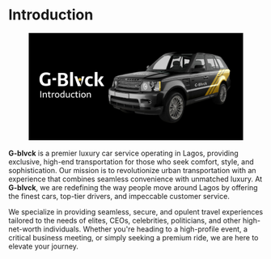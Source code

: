 # Introduction

<figure><img src=".gitbook/assets/Introduction.png" alt=""><figcaption></figcaption></figure>

**G-blvck** is a premier luxury car service operating in Lagos, providing exclusive, high-end transportation for those who seek comfort, style, and sophistication. Our mission is to revolutionize urban transportation with an experience that combines seamless convenience with unmatched luxury. At **G-blvck**, we are redefining the way people move around Lagos by offering the finest cars, top-tier drivers, and impeccable customer service.

We specialize in providing seamless, secure, and opulent travel experiences tailored to the needs of elites, CEOs, celebrities, politicians, and other high-net-worth individuals. Whether you're heading to a high-profile event, a critical business meeting, or simply seeking a premium ride, we are here to elevate your journey.

